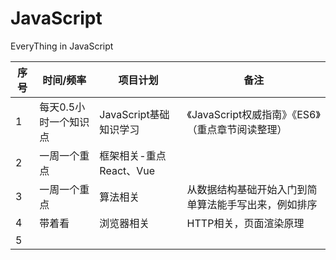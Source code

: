# JavaScript
EveryThing in JavaScript

序号 | 时间/频率 | 项目计划 | 备注
---|---|---|---
1 | 每天0.5小时一个知识点  | JavaScript基础知识学习|《JavaScript权威指南》《ES6》（重点章节阅读整理）
2 | 一周一个重点 | 框架相关-重点React、Vue|
3 | 一周一个重点  | 算法相关|从数据结构基础开始入门到简单算法能手写出来，例如排序
4 | 带着看 | 浏览器相关|HTTP相关，页面渲染原理
5 | | |
